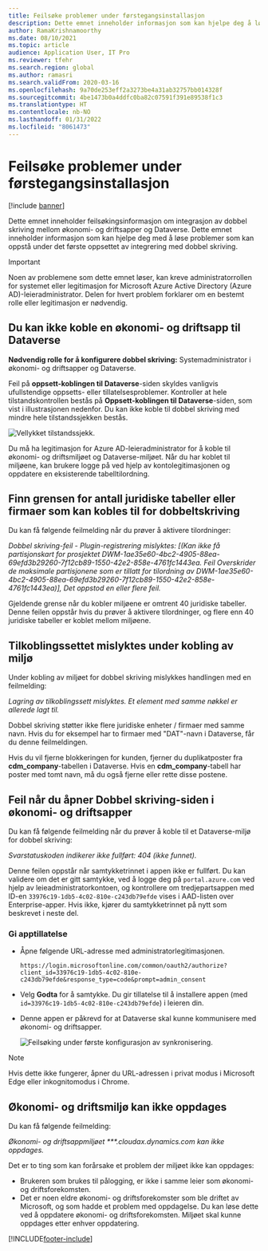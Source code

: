 ```yaml
---
title: Feilsøke problemer under førstegangsinstallasjon
description: Dette emnet inneholder informasjon som kan hjelpe deg å løse problemer som oppstår under første konfigurasjon av integrering med dobbel skriving.
author: RamaKrishnamoorthy
ms.date: 08/10/2021
ms.topic: article
audience: Application User, IT Pro
ms.reviewer: tfehr
ms.search.region: global
ms.author: ramasri
ms.search.validFrom: 2020-03-16
ms.openlocfilehash: 9a70de253eff2a3273be4a31ab32757bb014328f
ms.sourcegitcommit: 4be1473b0a4ddfc0ba82c07591f391e89538f1c3
ms.translationtype: HT
ms.contentlocale: nb-NO
ms.lasthandoff: 01/31/2022
ms.locfileid: "8061473"
---
```

# <a name="troubleshoot-issues-during-initial-setup"></a>Feilsøke problemer under førstegangsinstallasjon

[!include [banner](../../includes/banner.md)]



Dette emnet inneholder feilsøkingsinformasjon om integrasjon av dobbel skriving mellom økonomi- og driftsapper og Dataverse. Dette emnet inneholder informasjon som kan hjelpe deg med å løse problemer som kan oppstå under det første oppsettet av integrering med dobbel skriving.

> [!IMPORTANT]
> Noen av problemene som dette emnet løser, kan kreve administratorrollen for systemet eller legitimasjon for Microsoft Azure Active Directory (Azure AD)-leieradministrator. Delen for hvert problem forklarer om en bestemt rolle eller legitimasjon er nødvendig.

## <a name="you-cant-link-a-finance-and-operations-app-to-dataverse"></a>Du kan ikke koble en økonomi- og driftsapp til Dataverse

**Nødvendig rolle for å konfigurere dobbel skriving:** Systemadministrator i økonomi- og driftsapper og Dataverse.

Feil på **oppsett-koblingen til Dataverse**-siden skyldes vanligvis ufullstendige oppsetts- eller tillatelsesproblemer. Kontroller at hele tilstandskontrollen bestås på **Oppsett-koblingen til Dataverse**-siden, som vist i illustrasjonen nedenfor. Du kan ikke koble til dobbel skriving med mindre hele tilstandssjekken bestås.

![Vellykket tilstandssjekk.](media/health_check.png)

Du må ha legitimasjon for Azure AD-leieradministrator for å koble til økonomi- og driftsmiljøet og Dataverse-miljøet. Når du har koblet til miljøene, kan brukere logge på ved hjelp av kontolegitimasjonen og oppdatere en eksisterende tabelltilordning.

## <a name="find-the-limit-on-the-number-of-legal-tables-or-companies-that-can-be-linked-for-dual-write"></a>Finn grensen for antall juridiske tabeller eller firmaer som kan kobles til for dobbeltskriving

Du kan få følgende feilmelding når du prøver å aktivere tilordninger:

*Dobbel skriving-feil - Plugin-registrering mislyktes: [(Kan ikke få partisjonskart for prosjektet DWM-1ae35e60-4bc2-4905-88ea-69efd3b29260-7f12cb89-1550-42e2-858e-4761fc1443ea. Feil Overskrider de maksimale partisjonene som er tillatt for tilordning av DWM-1ae35e60-4bc2-4905-88ea-69efd3b29260-7f12cb89-1550-42e2-858e-4761fc1443ea)], Det oppstod en eller flere feil.*

Gjeldende grense når du kobler miljøene er omtrent 40 juridiske tabeller. Denne feilen oppstår hvis du prøver å aktivere tilordninger, og flere enn 40 juridiske tabeller er koblet mellom miljøene.

## <a name="connection-set-failed-while-linking-environment"></a>Tilkoblingssettet mislyktes under kobling av miljø

Under kobling av miljøet for dobbel skriving mislykkes handlingen med en feilmelding:

*Lagring av tilkoblingssett mislyktes. Et element med samme nøkkel er allerede lagt til.*

Dobbel skriving støtter ikke flere juridiske enheter / firmaer med samme navn. Hvis du for eksempel har to firmaer med "DAT"-navn i Dataverse, får du denne feilmeldingen.

Hvis du vil fjerne blokkeringen for kunden, fjerner du duplikatposter fra **cdm_company**-tabellen i Dataverse. Hvis en **cdm_company**-tabell har poster med tomt navn, må du også fjerne eller rette disse postene.

## <a name="error-when-opening-the-dual-write-page-in-finance-and-operations-apps"></a>Feil når du åpner Dobbel skriving-siden i økonomi- og driftsapper

Du kan få følgende feilmelding når du prøver å koble til et Dataverse-miljø for dobbel skriving:

*Svarstatuskoden indikerer ikke fullført: 404 (ikke funnet).*

Denne feilen oppstår når samtykketrinnet i appen ikke er fullført. Du kan validere om det er gitt samtykke, ved å logge deg på `portal.azure.com` ved hjelp av leieadministratorkontoen, og kontrollere om tredjepartsappen med ID-en `33976c19-1db5-4c02-810e-c243db79efde` vises i AAD-listen over Enterprise-apper. Hvis ikke, kjører du samtykketrinnet på nytt som beskrevet i neste del.

### <a name="providing-app-consent"></a>Gi apptillatelse

+ Åpne følgende URL-adresse med administratorlegitimasjonen.

    `https://login.microsoftonline.com/common/oauth2/authorize?client_id=33976c19-1db5-4c02-810e-c243db79efde&response_type=code&prompt=admin_consent`

+ Velg **Godta** for å samtykke. Du gir tillatelse til å installere appen (med `id=33976c19-1db5-4c02-810e-c243db79efde`) i leieren din.
+ Denne appen er påkrevd for at Dataverse skal kunne kommunisere med økonomi- og driftsapper.

    ![Feilsøking under første konfigurasjon av synkronisering.](media/Initial-sync-setup-troubleshooting-1.png)

> [!NOTE]
> Hvis dette ikke fungerer, åpner du URL-adressen i privat modus i Microsoft Edge eller inkognitomodus i Chrome.

## <a name="finance-and-operations-environment-is-not-discoverable"></a>Økonomi- og driftsmiljø kan ikke oppdages

Du kan få følgende feilmelding:

*Økonomi- og driftsappmiljøet \*\*\*.cloudax.dynamics.com kan ikke oppdages.*

Det er to ting som kan forårsake et problem der miljøet ikke kan oppdages:

+ Brukeren som brukes til pålogging, er ikke i samme leier som økonomi- og driftsforekomsten.
+ Det er noen eldre økonomi- og driftsforekomster som ble driftet av Microsoft, og som hadde et problem med oppdagelse. Du kan løse dette ved å oppdatere økonomi- og driftsforekomsten. Miljøet skal kunne oppdages etter enhver oppdatering.

[!INCLUDE[footer-include](../../../../includes/footer-banner.md)]
